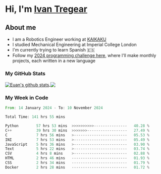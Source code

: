 # Hi, I'm [Ivan Tregear](https://www.linkedin.com/in/ivantregear/)

## About me

* I am a Robotics Engineer working at [KAIKAKU](https://github.com/KAIKAKU-AI)
* I studied Mechanical Engineering at Imperial College London
* I'm currently trying to learn Spanish :es:
* Follow my [2024 programming challenge here](https://github.com/ITregear?tab=repositories), where I'll make monthly projects, each written in a new language


### My GitHub Stats

<a href="#my-github-stats">
  <img align="center" src="https://github-readme-stats.vercel.app/api?username=itregear&count_private=true&show_icons=true&include_all_commits=true&theme=material-palenight" alt="Euan's github stats" />
</a>

<a href="#my-github-stats">
  <img align="center" src="https://github-readme-stats.vercel.app/api/top-langs/?username=itregear&layout=compact&theme=material-palenight" />
</a>

### My Week in Code
<!--START_SECTION:waka-->

```rust
From: 14 January 2024 - To: 10 November 2024

Total Time: 141 hrs 55 mins

Python        57 hrs 53 mins  >>>>>>>>>>---------------   40.28 %
C++           39 hrs 30 mins  >>>>>>>------------------   27.49 %
C             7 hrs 56 mins   >------------------------   05.53 %
INI           7 hrs 53 mins   >------------------------   05.49 %
JavaScript    5 hrs 36 mins   >------------------------   03.90 %
Text          5 hrs 22 mins   >------------------------   03.74 %
CSV           4 hrs 8 mins    >------------------------   02.88 %
HTML          2 hrs 46 mins   -------------------------   01.93 %
CSS           2 hrs 34 mins   -------------------------   01.79 %
Docker        2 hrs 28 mins   -------------------------   01.72 %
```

<!--END_SECTION:waka-->
